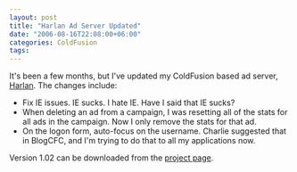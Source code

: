 ```yaml
---
layout: post
title: "Harlan Ad Server Updated"
date: "2006-08-16T22:08:00+06:00"
categories: ColdFusion 
tags: 
---
```


It's been a few months, but I've updated my ColdFusion based ad server, <a href="http://ray.camdenfamily.com/projects/harlan">Harlan</a>. The changes include:

<ul>
<li>Fix IE issues. IE sucks. I hate IE. Have I said that IE sucks?
<li>When deleting an ad from a campaign, I was resetting all of the stats for all ads in the campaign. Now I only remove the stats for that ad.
<li>On the logon form, auto-focus on the username. Charlie suggested that in BlogCFC, and I'm trying to do that to all my applications now.
</ul>

Version 1.02 can be downloaded from the <a href="http://ray.camdenfamily.com/projects/harlan">project page</a>.